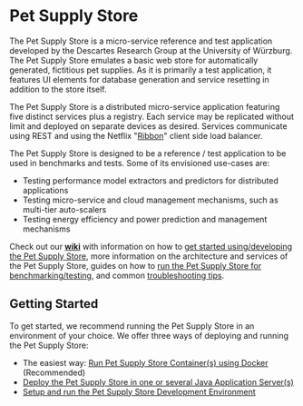 # Pet Supply Store #

The Pet Supply Store is a micro-service reference and test application developed by the Descartes Research Group at the University of Würzburg. The Pet Supply Store emulates a basic web store for automatically generated, fictitious pet supplies. As it is primarily a test application, it features UI elements for database generation and service resetting in addition to the store itself. 

The Pet Supply Store is a distributed micro-service application featuring five distinct services plus a registry. Each service may be replicated without limit and deployed on separate devices as desired. Services communicate using REST and using the Netflix "[Ribbon](https://github.com/Netflix/ribbon)" client side load balancer.

The Pet Supply Store is designed to be a reference / test application to be used in benchmarks and tests. Some of its envisioned use-cases are:
* Testing performance model extractors and predictors for distributed applications
* Testing micro-service and cloud management mechanisms, such as multi-tier auto-scalers
* Testing energy efficiency and power prediction and management mechanisms

Check out our **[wiki](https://github.com/DescartesResearch/Pet-Supply-Store/wiki)** with information on how to [get started using/developing the Pet Supply Store](https://github.com/DescartesResearch/Pet-Supply-Store/wiki/Getting-Started), more information on the architecture and services of the Pet Supply Store, guides on how to [run the Pet Supply Store for benchmarking/testing](https://github.com/DescartesResearch/Pet-Supply-Store/wiki/Testing-and-Benchmarking), and common [troubleshooting tips](https://github.com/DescartesResearch/Pet-Supply-Store/wiki/Troubleshooting).

## Getting Started

To get started, we recommend running the Pet Supply Store in an environment of your choice. We offer three ways of deploying and running the Pet Supply Store:
* The easiest way: [Run Pet Supply Store Container(s) using Docker](https://github.com/DescartesResearch/Pet-Supply-Store/wiki/Getting-Started#run-pet-supply-store-containers-using-docker) (Recommended)
* [Deploy the Pet Supply Store in one or several Java Application Server(s)](https://github.com/DescartesResearch/Pet-Supply-Store/wiki/Getting-Started#deploy-the-pet-supply-store-in-java-application-servers)
* [Setup and run the Pet Supply Store Development Environment](https://github.com/DescartesResearch/Pet-Supply-Store/wiki/Getting-Started#setup-and-run-the-pet-supply-store-development-environment)

